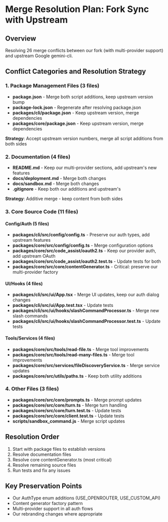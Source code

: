 # Merge Resolution Plan: Fork Sync with Upstream

## Overview

Resolving 26 merge conflicts between our fork (with multi-provider support) and upstream Google gemini-cli.

## Conflict Categories and Resolution Strategy

### 1. Package Management Files (3 files)

- **package.json** - Merge both script additions, keep upstream version bump
- **package-lock.json** - Regenerate after resolving package.json
- **packages/cli/package.json** - Keep upstream version, merge dependencies
- **packages/core/package.json** - Keep upstream version, merge dependencies

**Strategy**: Accept upstream version numbers, merge all script additions from both sides

### 2. Documentation (4 files)

- **README.md** - Keep our multi-provider sections, add upstream's new features
- **docs/deployment.md** - Merge both changes
- **docs/sandbox.md** - Merge both changes
- **.gitignore** - Keep both our additions and upstream's

**Strategy**: Additive merge - keep content from both sides

### 3. Core Source Code (11 files)

#### Config/Auth (5 files)

- **packages/cli/src/config/config.ts** - Preserve our auth types, add upstream features
- **packages/core/src/config/config.ts** - Merge configuration options
- **packages/core/src/code_assist/oauth2.ts** - Keep our provider auth, add upstream OAuth
- **packages/core/src/code_assist/oauth2.test.ts** - Update tests for both
- **packages/core/src/core/contentGenerator.ts** - Critical: preserve our multi-provider factory

#### UI/Hooks (4 files)

- **packages/cli/src/ui/App.tsx** - Merge UI updates, keep our auth dialog changes
- **packages/cli/src/ui/App.test.tsx** - Update tests
- **packages/cli/src/ui/hooks/slashCommandProcessor.ts** - Merge new slash commands
- **packages/cli/src/ui/hooks/slashCommandProcessor.test.ts** - Update tests

#### Tools/Services (4 files)

- **packages/core/src/tools/read-file.ts** - Merge tool improvements
- **packages/core/src/tools/read-many-files.ts** - Merge tool improvements
- **packages/core/src/services/fileDiscoveryService.ts** - Merge service updates
- **packages/core/src/utils/paths.ts** - Keep both utility additions

### 4. Other Files (3 files)

- **packages/core/src/core/prompts.ts** - Merge prompt updates
- **packages/core/src/core/turn.ts** - Merge turn handling
- **packages/core/src/core/turn.test.ts** - Update tests
- **packages/core/src/core/client.test.ts** - Update tests
- **scripts/sandbox_command.js** - Merge script updates

## Resolution Order

1. Start with package files to establish versions
2. Resolve documentation files
3. Resolve core contentGenerator.ts (most critical)
4. Resolve remaining source files
5. Run tests and fix any issues

## Key Preservation Points

- Our AuthType enum additions (USE_OPENROUTER, USE_CUSTOM_API)
- Content generator factory pattern
- Multi-provider support in all auth flows
- Our rebranding changes where appropriate
